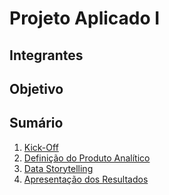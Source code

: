 # Projeto Aplicado I

## Integrantes

## Objetivo

## Sumário

1. [Kick-Off](https://github.com/jpopineda10433696/Projeto-Aplicado-I/tree/main/Kick%20Off)
2. [Definição do Produto Analítico](https://github.com/jpopineda10433696/Projeto-Aplicado-I/tree/main/Defini%C3%A7%C3%A3o%20do%20Produto%20Anal%C3%ADtico)
3. [Data Storytelling](https://github.com/jpopineda10433696/Projeto-Aplicado-I/tree/main/Data%20Storytelling)
4. [Apresentação dos Resultados](https://github.com/jpopineda10433696/Projeto-Aplicado-I/tree/main/Apresenta%C3%A7%C3%A3o%20dos%20Resultados)
